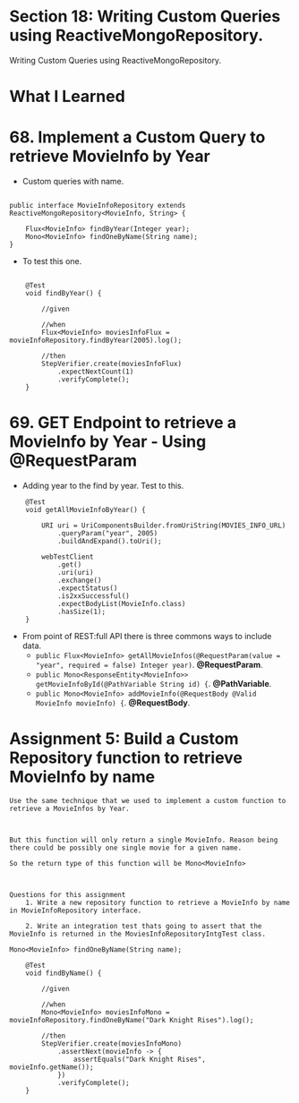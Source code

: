 # Section 18: Writing Custom Queries using ReactiveMongoRepository. 

Writing Custom Queries using ReactiveMongoRepository.

# What I Learned

# 68. Implement a Custom Query to retrieve MovieInfo by Year

- Custom queries with name.

```

public interface MovieInfoRepository extends ReactiveMongoRepository<MovieInfo, String> {

    Flux<MovieInfo> findByYear(Integer year);
    Mono<MovieInfo> findOneByName(String name);
}

```

- To test this one.

```

    @Test
    void findByYear() {
        
        //given

        //when
        Flux<MovieInfo> moviesInfoFlux = movieInfoRepository.findByYear(2005).log();

        //then
        StepVerifier.create(moviesInfoFlux)
            .expectNextCount(1)
            .verifyComplete();
    }
```
# 69. GET Endpoint to retrieve a MovieInfo by Year - Using @RequestParam

- Adding year to the find by year. Test to this.

```
    @Test
    void getAllMovieInfoByYear() {
        
        URI uri = UriComponentsBuilder.fromUriString(MOVIES_INFO_URL)
            .queryParam("year", 2005)
            .buildAndExpand().toUri();

        webTestClient
            .get()
            .uri(uri)
            .exchange()
            .expectStatus()
            .is2xxSuccessful()
            .expectBodyList(MovieInfo.class)
            .hasSize(1);
    }
```

- From point of REST:full API there is three commons ways to include data.
    - `public Flux<MovieInfo> getAllMovieInfos(@RequestParam(value = "year", required = false) Integer year)`. **@RequestParam**.
    - `public Mono<ResponseEntity<MovieInfo>> getMovieInfoById(@PathVariable String id) {`. **@PathVariable**.
    - `public Mono<MovieInfo> addMovieInfo(@RequestBody @Valid MovieInfo movieInfo) {`. **@RequestBody**.


# Assignment 5: Build a Custom Repository function to retrieve MovieInfo by name

```
Use the same technique that we used to implement a custom function to retrieve a MovieInfos by Year.



But this function will only return a single MovieInfo. Reason being there could be possibly one single movie for a given name.

So the return type of this function will be Mono<MovieInfo>



Questions for this assignment
    1. Write a new repository function to retrieve a MovieInfo by name in MovieInfoRepository interface.

    2. Write an integration test thats going to assert that the MovieInfo is returned in the MoviesInfoRepositoryIntgTest class.
```

```
Mono<MovieInfo> findOneByName(String name);
```

```
    @Test
    void findByName() {
        
        //given

        //when
        Mono<MovieInfo> moviesInfoMono = movieInfoRepository.findOneByName("Dark Knight Rises").log();

        //then
        StepVerifier.create(moviesInfoMono)
            .assertNext(movieInfo -> {
                assertEquals("Dark Knight Rises", movieInfo.getName());
            })
            .verifyComplete();
    }
```